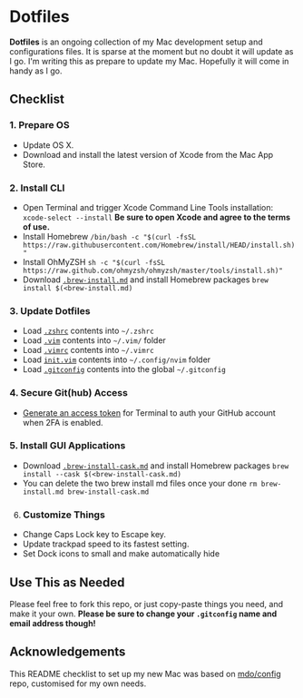 # Dotfiles

**Dotfiles** is an ongoing collection of my Mac development setup and configurations files. It is sparse at the moment but no doubt it will update as I go. I'm writing this as prepare to update my Mac. Hopefully it will come in handy as I go.

## Checklist

### 1. Prepare OS

- Update OS X.
- Download and install the latest version of Xcode from the Mac App Store.

### 2. Install CLI

- Open Terminal and trigger Xcode Command Line Tools installation: `xcode-select --install`
    **Be sure to open Xcode and agree to the terms of use.**
- Install Homebrew `/bin/bash -c "$(curl -fsSL https://raw.githubusercontent.com/Homebrew/install/HEAD/install.sh)"`
- Install OhMyZSH `sh -c "$(curl -fsSL https://raw.github.com/ohmyzsh/ohmyzsh/master/tools/install.sh)"`
- Download [`.brew-install.md`](/brew-install.md) and install Homebrew packages `brew install $(<brew-install.md)`

### 3. Update Dotfiles

- Load [`.zshrc`](/.zshrc) contents into `~/.zshrc`
- Load [`.vim`](/.vim/) contents into `~/.vim/` folder
- Load [`.vimrc`](/.vimrc) contents into `~/.vimrc`
- Load [`init.vim`](init.vim) contents into `~/.config/nvim` folder
- Load [`.gitconfig`](/.gitconfig) contents into the global `~/.gitconfig`

### 4. Secure Git(hub) Access

- [Generate an access token](https://help.github.com/articles/creating-an-access-token-for-command-line-use/) for Terminal to auth your GitHub account when 2FA is enabled.

### 5. Install GUI Applications

- Download [`.brew-install-cask.md`](/brew-install-cask.md) and install Homebrew packages `brew install --cask $(<brew-install-cask.md)`
- You can delete the two brew install md files once your done `rm brew-install.md brew-install-cask.md`

6. ### Customize Things

- Change Caps Lock key to Escape key.
- Update trackpad speed to its fastest setting.
- Set Dock icons to small and make automatically hide

## Use This as Needed

Please feel free to fork this repo, or just copy-paste things you need, and make it your own. **Please be sure to change your `.gitconfig` name and email address though!**

## Acknowledgements

This README checklist to set up my new Mac was based on [mdo/config](https://github.com/mdo/config) repo, customised for my own needs.